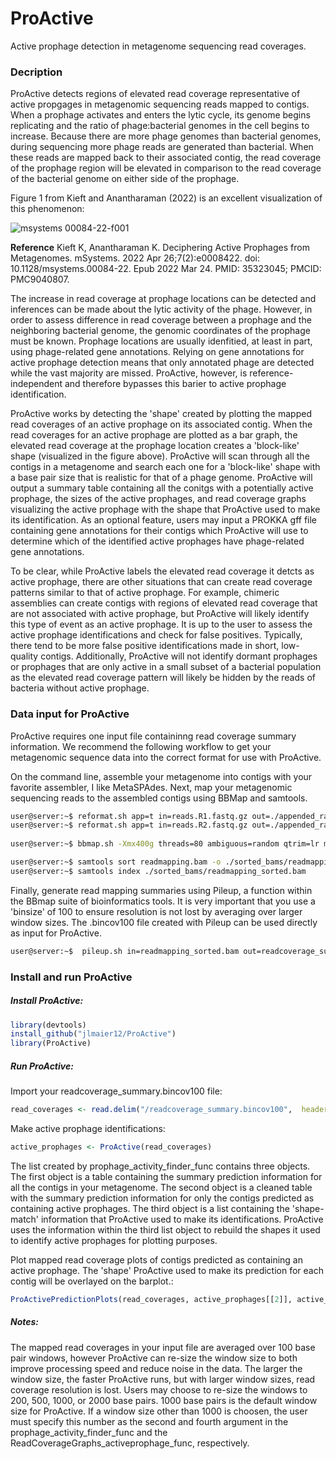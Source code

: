 # ProActive
Active prophage detection in metagenome sequencing read coverages.

### Decription
ProActive detects regions of elevated read coverage representative of active propgages in metagenomic sequencing reads mapped to contigs. When a prophage activates and enters the lytic cycle, its genome begins replicating and the ratio of phage:bacterial genomes in the cell begins to increase. Because there are more phage genomes than bacterial genomes, during sequencing more phage reads are generated than bacterial. When these reads are mapped back to their associated contig, the read coverage of the prophage region will be elevated in comparison to the read coverage of the bacterial genome on either side of the prophage. 

Figure 1 from Kieft and Anantharaman (2022) is an excellent visualization of this phenomenon:

![msystems 00084-22-f001](https://github.com/jlmaier12/ProActive/assets/45083046/7f1d4e54-8ae8-406e-940e-5da311718dba)

**Reference** Kieft K, Anantharaman K. Deciphering Active Prophages from Metagenomes. mSystems. 2022 Apr 26;7(2):e0008422. doi: 10.1128/msystems.00084-22. Epub 2022 Mar 24. PMID: 35323045; PMCID: PMC9040807.

The increase in read coverage at prophage locations can be detected and inferences can be made about the lytic activity of the phage. However, in order to assess difference in read coverage between a prophage and the neighboring bacterial genome, the genomic coordinates of the prophage must be known. Prophage locations are usually idenfitied, at least in part, using phage-related gene annotations. Relying on gene annotations for active prophage detection means that only annotated phage are detected while the vast majority are missed. ProActive, however, is reference-independent and therefore bypasses this barier to active prophage identification.

ProActive works by detecting the 'shape' created by plotting the mapped read coverages of an active prophage on its associated contig. When the read coverages for an active prophage are plotted as a bar graph, the elevated read coverage at the prophage location creates a 'block-like' shape (visualized in the figure above). ProActive will scan through all the contigs in a metagenome and search each one for a 'block-like' shape with a base pair size that is realistic for that of a phage genome. ProActive will output a summary table containing all the conitgs with a potentially active prophage, the sizes of the active prophages, and read coverage graphs visualizing the active prophage with the shape that ProActive used to make its identification. As an optional feature, users may input a PROKKA gff file containing gene annotations for their contigs which ProActive will use to determine which of the identified active prophages have phage-related gene annotations. 

To be clear, while ProActive labels the elevated read coverage it detcts as active prophage, there are other situations that can create read coverage patterns similar to that of active prophage. For example, chimeric assemblies can create contigs with regions of elevated read coverage that are not associated with active prophage, but ProActive will likely identify this type of event as an active prophage. It is up to the user to assess the active prophage identifications and check for false positives. Typically, there tend to be more false positive identifications made in short, low-quality contigs. 
Additionally, ProActive will not identify dormant prophages or prophages that are only active in a small subset of a bacterial population as the elevated read coverage pattern will likely be hidden by the reads of bacteria without active prophage. 


### Data input for ProActive
ProActive requires one input file containinng read coverage summary information. We recommend the following workflow to get your metagenomic sequence data into the correct format for use with ProActive. 

On the command line, assemble your metagenome into contigs with your favorite assembler, I like MetaSPAdes. Next, map your metagenomic sequencing reads to the assembled contigs using BBMap and samtools. 

```bash
user@server:~$ reformat.sh app=t in=reads.R1.fastq.gz out=./appended_rawreads_for_mapping/allreads.fastq.gz
user@server:~$ reformat.sh app=t in=reads.R2.fastq.gz out=./appended_rawreads_for_mapping/allreads.fastq.gz
 
user@server:~$ bbmap.sh -Xmx400g threads=80 ambiguous=random qtrim=lr minid=0.97 nodisk=t ref=./assemblies/WT1_meta.fasta in1=./appended_rawreads_for_mapping/allreads.fastq.gz outm=./read_mapping/readmapping.bam 

user@server:~$ samtools sort readmapping.bam -o ./sorted_bams/readmapping_sorted.bam
user@server:~$ samtools index ./sorted_bams/readmapping_sorted.bam
```

Finally, generate read mapping summaries using Pileup, a function within the BBmap suite of bioinformatics tools. It is very important that you use a 'binsize' of 100 to ensure resolution is not lost by averaging over larger window sizes. The .bincov100 file created with Pileup can be used directly as input for ProActive.

```bash
user@server:~$  pileup.sh in=readmapping_sorted.bam out=readcoverage_summary.pileupcovstats bincov=readcoverage_summary.bincov100 binsize=100 stdev=t
```

### Install and run ProActive

##### Install ProActive:

```R
library(devtools)
install_github("jlmaier12/ProActive")
library(ProActive)
```

##### Run ProActive:

Import your readcoverage_summary.bincov100 file:
```R
read_coverages <- read.delim("/readcoverage_summary.bincov100",  header=FALSE, comment.char="#")
```

Make active prophage identifications:
```R
active_prophages <- ProActive(read_coverages) 
```
The list created by prophage_activity_finder_func contains three objects. The first object is a table containing the summary prediction information for all the contigs in your metagenome. The second object is a cleaned table with the summary prediction information for only the contigs predicted as containing active prophages. The third object is a list containing the 'shape-match' information that ProActive used to make its identifications. ProActive uses the information within the third list object to rebuild the shapes it used to identify active prophages for plotting purposes. 

Plot mapped read coverage plots of contigs predicted as containing an active prophage. The 'shape' ProActive used to make its prediction for each contig will be overlayed on the barplot.:
```R
ProActivePredictionPlots(read_coverages, active_prophages[[2]], active_prophages[[1]]) 
```

##### Notes:
The mapped read coverages in your input file are averaged over 100 base pair windows, however ProActive can re-size the window size to both improve processing speed and reduce noise in the data. The larger the window size, the faster ProActive runs, but with larger window sizes, read coverage resolution is lost. Users may choose to re-size the windows to 200, 500, 1000, or 2000 base pairs. 1000 base pairs is the default window size for ProActive. If a window size other than 1000 is choosen, the user must specify this number as the second and fourth argument in the prophage_activity_finder_func and the ReadCoverageGraphs_activeprophage_func, respectively.  

